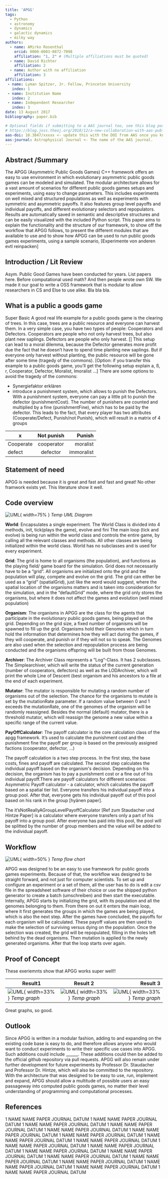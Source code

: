 ```yaml
---
title: 'APGG'
tags:
  - Python
  - astronomy
  - dynamics
  - galactic dynamics
  - milky way
authors:
  - name: AMirko Rosenthal
    orcid: 0000-0003-0872-7098
    affiliation: "1, 2" # (Multiple affiliations must be quoted)
  - name: David Richter
    affiliation: 2
  - name: Author with no affiliation
    affiliation: 3
affiliations:
 - name: Lyman Spitzer, Jr. Fellow, Princeton University
   index: 1
 - name: Institution Name
   index: 2
 - name: Independent Researcher
   index: 3
date: 13 August 2017
bibliography: paper.bib

# Optional fields if submitting to a AAS journal too, see this blog post:
# https://blog.joss.theoj.org/2018/12/a-new-collaboration-with-aas-publishing
aas-doi: 10.3847/xxxxx <- update this with the DOI from AAS once you know it.
aas-journal: Astrophysical Journal <- The name of the AAS journal.
---
```


## Abstract /Summary
The APGG (Asymmetric Public Goods Games) C++ framework offers an easy to use environment in which evolutionary asymmetric public goods games can be modeled and simulated. The modular architecture allows for a vast amount of scenarios for different public goods games setups and experiments, using easy to change parameters. This includes experiments on well mixed and structured populations as well as experiments with symmetric and asymmetric payoffs. It also features group level payoffs and individual payoffs, and different evolutionary selectors and repopulators.
Results are automatically saved in semantic and descriptive structures and can be easily visualized with the included Python script.
This paper aims to explain the functionality and the structure of our framework, to show off the workflow that APGG follows, to present the different modules that are available to use and to show how APGG can be used to run public goods games experiments, using a sample scenario, 
[Experimente von anderen evtl reinpacken]

## Introduction  / Lit Review
Asym. Public Good Games have been conducted for years. List papers here. Before computational used math? And then people wrote own SW. We made it our goal to write a OSS framework that is modular to allow researchers in CS and Else to use alike. Bla bla bla. 
## What is a public a goods game 
Super Basic
A good real life example for a public goods game is the clearing of trees. In this case, trees are a public resource and everyone can harvest them. In a very simple case, you have two types of people: Cooperators and Defectors. Cooperators are people who not only harvest trees, but also plant new saplings. Defectors are people who only harvest. [] This setup can lead to a moral dilemma, because the Defector generates more profit due the fact that he doesn’t have to spend time planting new saplings. But if everyone only harvest without planting, the public resource will be gone after some time (tragedy of the commons). [Option: if you transfer this example to a public goods game, you’ll get the following setup explain a, ß, r, Cooperator, Defector, Moralist, Imoralist …]
There are some options to avoid the tragedy of the commons:
- Synergiefaktor erklären
- introduce a punishment system, which allows to punish the Defectors. With a punishment system, everyone can pay a little pit to punish the defector (punishmentCost). The number of punishers are counted and multiplied by a fine (punishmentFine), which has to be paid by the defector. This leads to the fact, that every player has two attributes (Cooperate/Defect, Punish/not Punish), which will result in a matrix of 4 groups

| x        | Not punish           | Punish  |
| ------------- |:-------------:| -----:|
| Cooperate      | cooperator | moralist |
| defect      | defector      |   immoralist |

## Statement of need

APGG is needed because it is great and fast and fast and great!
No other framwork exists yet. 
This literature show it well.

## Code overview

![UML](img/uml.png){ width=75% }
*Temp UML Diagram*

**World**: Encapsulates a single experiment. The World Class is divided into 4 methods, init, tick(plays the game), evolve and fini The main loop (tick and evolve) is being run within the world class and controls the entire game, by calling all the relevant classes and methods. All other classes are being initialized within the world class. World has no subclasses and is used for every experiment. 

**Grid**: The grid is home to all organisms (the population), and functions as the playing field/ game board for the simulation. Grid does not necessarily have to be a “grid”. All organisms are initialized onto the grid and the population will play, compete and evolve on the grid.
	The grid can either be used as a “grid” (spatialGrid), just like the word would suggest, where the spatial location of the organisms matters and is taken into consideration for the simulation, and in the “defaultGrid” mode, where the grid only stores the organisms, but where it does not affect the games and evolution (well mixed population)

**Organism**: The organisms in APGG are the class for the agents that participate in the evolutionary public goods games, being played on the grid. Depending on the grid size, a fixed number of organisms will be spawned to fill up the grid. Organisms hold their Genomes which in turn hold the information that determines how they will act during the games, if they will cooperate, and punish or if they will not so to speak. The Genomes are also used when the selection and repopulation process are being conducted and the organisms offspring will be built from those Genomes.

**Archiver**: The Archiver Class represents a “Log”-Class. It has 2 subclasses. The Simplearchiver, which will write the status of the current generation (number of cooperators, defectors) as well as the LODArchiver, which will print the whole Line of Descent (best organism and his ancestors to a file at the end of each experiment. 

**Mutator**: The mutator is responsible for mutating a random number of organisms out of the selection. The chance for the organisms to mutate is set by the mutationRate parameter. If a random value between 0 and 1 exceeds the mutationRate, one of the genomes of the organism will be randomly reassigned. Besides the normal (default) mutator, there is a threshold mutator, which will reassign the genome a new value within a specific range of the current value.

**PayOffCalculator**: The payoff calculator is the core calculation class of the apgg framework.
 It’s used to calculate the punishment cost and the punishment fine the payoff per group is based on the previously assigned factions (cooperator, defector, …) 

The payoff calculation is a two step process. In the first step, the base costs, fines and payoff are calculated. The second step calculates the individual payoff based on the organism's decision. Depending on his decision, the organism has to pay a punishment cost or a fine out of his individual payoff.There are payoff calculators for different scenarios: Asymmetric Payoff calculator - a calculator, which calculates the payoff based on a spatial tier list. Everyone transfers his individual payoff into a group pool. After that, everyone gets his individual payoff out of this pool based on his rank in the group [hyänen paper].

 The it’sNotReallyAGroupLevelPayoffCalculator [Ref zum Staudacher und Hintze Paper] is a calculator where everyone transfers only a part of his payoff into a group pool. After everyone has paid into this pool, the pool will be splitted by the number of group members and the value will be added to the individual payoff.

## Workflow

![UML](img/work.png){ width=50% }
*Temp flow chart*

APGG was designed to be an easy to use framework for public goods games experiments. Because of that, the workflow was designed to be straight forward, and not just for computer scientists. To set up and configure an experiment or a set of them, all the user has to do is edit a csv file in the spreadsheet software of their choice or use the shipped python generator to create a batch (umschreiben) and then start the executable. 
Internally, APGG starts by initializing the grid, with its population and all the genomes belonging to them. From there on out it enters the main loop, where it first generates the groups in which the games are being played, which is also the next step. After the games have concluded, the payoffs for each organism will be calculated. These payoff values are then used to make the selection of surviving versus dying on the population. Once the selection was created, the grid will be repopulated, filling in the holes left behind by the dead organisms. Then mutation is applied to the newly generated organisms. After that the loop starts over again.

## Proof of Concept

These exeriemnts show that APGG works super well!!








| Result1       | Result 2           | Result 3  |
| ------------- |:-------------:| -----:|
|  ![UML](img/result1.png){ width=33% } *Temp graph*      |  ![UML](img/result2.png){ width=33% } *Temp graph* |  ![UML](img/result3.png){ width=33% } *Temp graph* |

Great graphs, so good.

## Outlook
Since APGG is written in a modular fashion, adding to and expanding on the existing code base is easy to do, and therefore allows anyone who would want to conduct experiments to write their specific use cases into APGG. Such additions could include ______. These additions could then be added to the official github repository via pull requests. APGG will also remain under further development for future experiments by Professor Dr. Staudacher and Professor Dr. Hintze, which will also be committed to the repository. 
With the architecture that was designed to be easy to use, run, implement and expand, APGG should allow a multitude of possible users an easy passageway into computed public goods games, no matter their level understanding of programming and computational processes. 

## References

1 NAME NAME PAPER JOURNAL DATUM
1 NAME NAME PAPER JOURNAL DATUM
1 NAME NAME PAPER JOURNAL DATUM
1 NAME NAME PAPER JOURNAL DATUM
1 NAME NAME PAPER JOURNAL DATUM
1 NAME NAME PAPER JOURNAL DATUM
1 NAME NAME PAPER JOURNAL DATUM
1 NAME NAME PAPER JOURNAL DATUM
1 NAME NAME PAPER JOURNAL DATUM
1 NAME NAME PAPER JOURNAL DATUM
1 NAME NAME PAPER JOURNAL DATUM
1 NAME NAME PAPER JOURNAL DATUM
1 NAME NAME PAPER JOURNAL DATUM
1 NAME NAME PAPER JOURNAL DATUM
1 NAME NAME PAPER JOURNAL DATUM
1 NAME NAME PAPER JOURNAL DATUM
1 NAME NAME PAPER JOURNAL DATUM
1 NAME NAME PAPER JOURNAL DATUM
1 NAME NAME PAPER JOURNAL DATUM
